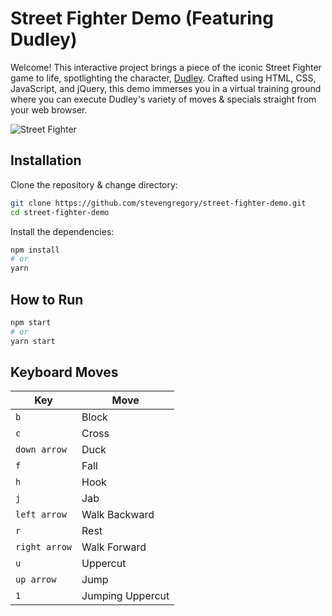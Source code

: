 # Street Fighter Demo (Featuring Dudley)

Welcome! This interactive project brings a piece of the iconic Street Fighter game to life, spotlighting the character, [Dudley](<https://en.wikipedia.org/wiki/Dudley_(Street_Fighter)>). Crafted using HTML, CSS, JavaScript, and jQuery, this demo immerses you in a virtual training ground where you can execute Dudley's variety of moves & specials straight from your web browser.

![Street Fighter](http://i.imgur.com/titqNDJ.png)

## Installation

Clone the repository & change directory:

```bash
git clone https://github.com/stevengregory/street-fighter-demo.git
cd street-fighter-demo
```

Install the dependencies:

```bash
npm install
# or
yarn
```

## How to Run

```bash
npm start
# or
yarn start
```

## Keyboard Moves

| Key           | Move             |
| ------------- | ---------------- |
| `b`           | Block            |
| `c`           | Cross            |
| `down arrow`  | Duck             |
| `f`           | Fall             |
| `h`           | Hook             |
| `j`           | Jab              |
| `left arrow`  | Walk Backward    |
| `r`           | Rest             |
| `right arrow` | Walk Forward     |
| `u`           | Uppercut         |
| `up arrow`    | Jump             |
| `1`           | Jumping Uppercut |
